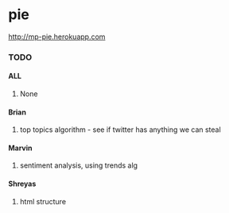 pie
===

http://mp-pie.herokuapp.com

### TODO ###

#### ALL ####

1. None

#### Brian ####

1. top topics algorithm - see if twitter has anything we can steal

#### Marvin ####

1. sentiment analysis, using trends alg

#### Shreyas ####

1. html structure
